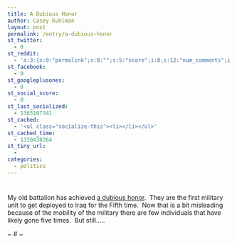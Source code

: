 ```yaml
---
title: A Dubious Honor
author: Casey Kuhlman
layout: post
permalink: /entry/a-dubious-honor
st_twitter:
  - 0
st_reddit:
  - 'a:3:{s:9:"permalink";s:0:"";s:5:"score";i:0;s:12:"num_comments";i:0;}'
st_facebook:
  - 0
st_googleplusones:
  - 0
st_social_score:
  - 0
st_last_socialized:
  - 1365167341
st_cached:
  - '<ul class="socialize-this"><li></li></ul>'
st_cached_time:
  - 1330438264
st_tiny_url:
  - 
categories:
  - politics
---
```

# 

My old battalion has achieved [a dubious honor][1].  They are the first military unit to get deployed to Iraq for the Fifth time.  Now that is a bit misleading because of the mobility of the military there are few individuals that have likely gone five times.  But still…..

 [1]: http://blog.foreignpolicy.com/node/8277

~ # ~